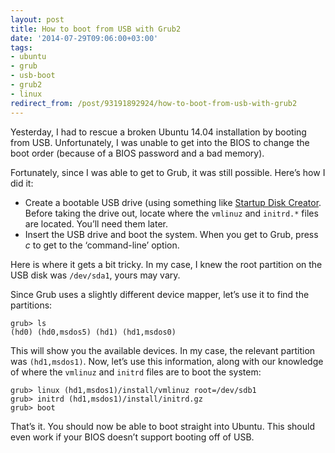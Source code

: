 ```yaml
---
layout: post
title: How to boot from USB with Grub2
date: '2014-07-29T09:06:00+03:00'
tags:
- ubuntu
- grub
- usb-boot
- grub2
- linux
redirect_from: /post/93191892924/how-to-boot-from-usb-with-grub2
---
```

Yesterday, I had to rescue a broken Ubuntu 14.04 installation by booting from USB. Unfortunately, I was unable to get into the BIOS to change the boot order (because of a BIOS password and a bad memory).

Fortunately, since I was able to get to Grub, it was still possible. Here’s how I did it:

* Create a bootable USB drive (using something like [Startup Disk Creator](https://apps.ubuntu.com/cat/applications/usb-creator-gtk/). Before taking the drive out, locate where the `vmlinuz` and `initrd.*` files are located. You’ll need them later.
* Insert the USB drive and boot the system. When you get to Grub, press _c_ to get to the ‘command-line’ option.

Here is where it gets a bit tricky. In my case, I knew the root partition on the USB disk was `/dev/sda1`, yours may vary.

Since Grub uses a slightly different device mapper, let’s use it to find the partitions:

    grub> ls
    (hd0) (hd0,msdos5) (hd1) (hd1,msdos0)
    

This will show you the available devices. In my case, the relevant partition was `(hd1,msdos1)`. Now, let’s use this information, along with our knowledge of where the `vmlinuz` and `initrd` files are to boot the system:

    grub> linux (hd1,msdos1)/install/vmlinuz root=/dev/sdb1
    grub> initrd (hd1,msdos1)/install/initrd.gz
    grub> boot
    

That’s it. You should now be able to boot straight into Ubuntu. This should even work if your BIOS doesn’t support booting off of USB.
